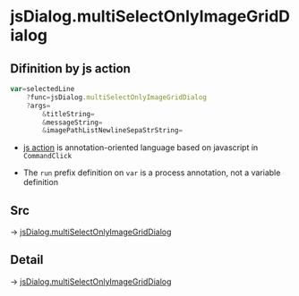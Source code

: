# jsDialog.multiSelectOnlyImageGridDialog

## Difinition by js action

```js.js
var=selectedLine
	?func=jsDialog.multiSelectOnlyImageGridDialog
	?args=
		&titleString=
		&messageString=
		&imagePathListNewlineSepaStrString=
```

- [js action](#) is annotation-oriented language based on javascript in `CommandClick`

- The `run` prefix definition on `var` is a process annotation, not a variable definition

## Src

-> [jsDialog.multiSelectOnlyImageGridDialog](https://github.com/puutaro/CommandClick/blob/master/app/src/main/java/com/puutaro/commandclick/fragment_lib/terminal_fragment/js_interface/dialog/JsDialog.kt#L264)

## Detail

-> [jsDialog.multiSelectOnlyImageGridDialog](https://github.com/puutaro/CommandClick/blob/master/md/developer/js_interface/details/dialog/JsDialog/multiSelectOnlyImageGridDialog.md)
